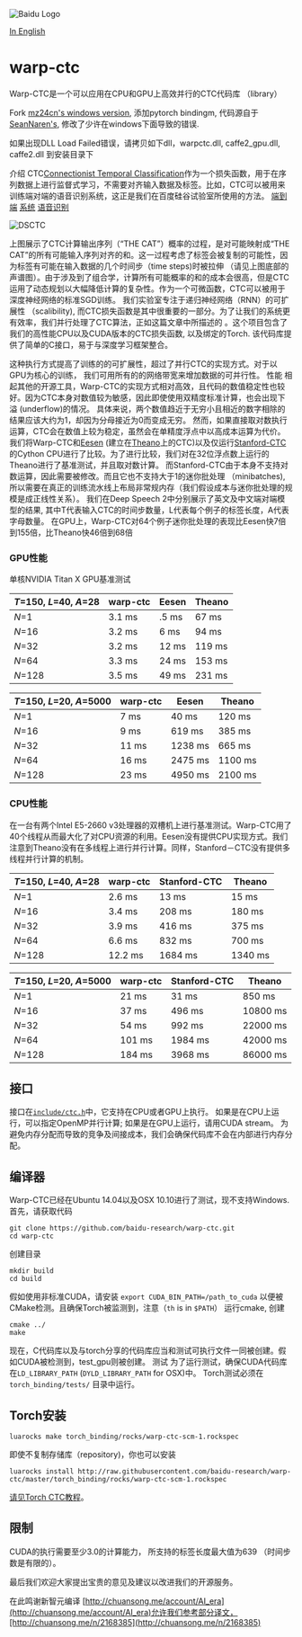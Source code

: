 ![Baidu Logo](/doc/baidu-research-logo-small.png)

[In English](README.md)

# warp-ctc

Warp-CTC是一个可以应用在CPU和GPU上高效并行的CTC代码库 （library）

Fork [mz24cn's windows version](https://github.com/mz24cn/warp-ctc), 添加pytorch bindingm, 代码源自于 [SeanNaren's](https://github.com/SeanNaren/warp-ctc), 修改了少许在windows下面导致的错误.

如果出现DLL Load Failed错误，请拷贝如下dll，warpctc.dll, caffe2_gpu.dll, caffe2.dll 到安装目录下

介绍
CTC[Connectionist Temporal Classification](http://www.cs.toronto.edu/~graves/icml_2006.pdf)作为一个损失函数，用于在序列数据上进行监督式学习，不需要对齐输入数据及标签。比如，CTC可以被用来训练端对端的语音识别系统，这正是我们在百度硅谷试验室所使用的方法。
[端到端](http://www.jmlr.org/proceedings/papers/v32/graves14.pdf)
[系统](http://arxiv.org/pdf/1408.2873v2.pdf)
[语音识别](http://arxiv.org/abs/1512.02595)

![DSCTC](/doc/deep-speech-ctc-small.png)

上图展示了CTC计算输出序列（“THE CAT”）概率的过程，是对可能映射成“THE CAT”的所有可能输入序列对齐的和。这一过程考虑了标签会被复制的可能性，因为标签有可能在输入数据的几个时间步（time steps)时被拉伸 （请见上图底部的声谱图）。由于涉及到了组合学，计算所有可能概率的和的成本会很高，但是CTC运用了动态规划以大幅降低计算的复杂性。作为一个可微函数，CTC可以被用于深度神经网络的标准SGD训练。
我们实验室专注于递归神经网络（RNN）的可扩展性 （scalibility), 而CTC损失函数是其中很重要的一部分。为了让我们的系统更有效率，我们并行处理了CTC算法，正如这篇文章中所描述的 。这个项目包含了我们的高性能CPU以及CUDA版本的CTC损失函数, 以及绑定的Torch. 该代码库提供了简单的C接口，易于与深度学习框架整合。

这种执行方式提高了训练的的可扩展性，超过了并行CTC的实现方式。对于以GPU为核心的训练， 我们可用所有的的网络带宽来增加数据的可并行性。
性能
相起其他的开源工具，Warp-CTC的实现方式相对高效，且代码的数值稳定性也较好。因为CTC本身对数值较为敏感，因此即使使用双精度标准计算，也会出现下溢 (underflow)的情况。 具体来说，两个数值趋近于无穷小且相近的数字相除的结果应该大约为1，却因为分母接近为0而变成无穷。 然而，如果直接取对数执行运算，CTC会在数值上较为稳定，虽然会在单精度浮点中以高成本运算为代价。
我们将Warp-CTC和[Eesen](https://github.com/srvk/eesen/commit/68f2bc2d46a5513cce3c232a645292632a1b08f9) (建立在[Theano](https://github.com/mohammadpz/CTC-Connectionist-Temporal-Classification/commit/904e8c72e15334887609d399254cf05a591d570f)上的CTC)以及仅运行[Stanford-CTC](https://github.com/amaas/stanford-ctc/commit/c8859897336a349b6c561d2bf2d179fae90b4d67)的Cython CPU进行了比较。为了进行比较，我们对在32位浮点数上运行的Theano进行了基准测试，并且取对数计算。 而Stanford-CTC由于本身不支持对数运算，因此需要被修改。而且它也不支持大于1的迷你批处理 （minibatches), 所以需要在真正的训练流水线上布局非常规内存（我们假设成本与迷你批处理的规模是成正线性关系）。
我们在Deep Speech 2中分别展示了英文及中文端对端模型的结果, 其中T代表输入CTC的时间步数量，L代表每个例子的标签长度，A代表字母数量。
在GPU上，Warp-CTC对64个例子迷你批处理的表现比Eesen快7倍到155倍，比Theano快46倍到68倍
### GPU性能
单核NVIDIA Titan X GPU基准测试

| *T*=150, *L*=40, *A*=28           | warp-ctc  | Eesen   | Theano  |
|-----------------------------------|-------|---------|---------|
| *N*=1                             | 3.1 ms| .5 ms   | 67 ms |
| *N*=16                            | 3.2 ms| 6  ms   | 94 ms |
| *N*=32                            | 3.2 ms| 12 ms   | 119 ms |
| *N*=64                            | 3.3 ms| 24 ms   | 153 ms |
| *N*=128                           | 3.5 ms| 49 ms   | 231 ms |


| *T*=150, *L*=20, *A*=5000         | warp-ctc  | Eesen   | Theano  |
|-----------------------------------|-------|---------|---------|
| *N*=1                             | 7 ms  | 40   ms | 120 ms |
| *N*=16                            | 9 ms  | 619  ms | 385 ms |
| *N*=32                            | 11 ms | 1238 ms | 665 ms |
| *N*=64                            | 16 ms | 2475 ms | 1100 ms |
| *N*=128                           | 23 ms | 4950 ms | 2100 ms |

### CPU性能
在一台有两个Intel E5-2660 v3处理器的双槽机上进行基准测试。Warp-CTC用了40个线程从而最大化了对CPU资源的利用。Eesen没有提供CPU实现方式。我们注意到Theano没有在多线程上进行并行计算。同样，Stanford－CTC没有提供多线程并行计算的机制。 

| *T*=150, *L*=40, *A*=28           | warp-ctc  | Stanford-CTC   | Theano  |
|-----------------------------------|-------|---------|---------|
| *N*=1                             | 2.6 ms|  13 ms  | 15 ms |
| *N*=16                            | 3.4 ms|  208 ms | 180 ms |
| *N*=32                            | 3.9 ms|  416 ms | 375 ms |
| *N*=64                            | 6.6 ms|  832 ms | 700 ms |
| *N*=128                           |12.2 ms| 1684 ms | 1340 ms |


| *T*=150, *L*=20, *A*=5000         | warp-ctc  | Stanford-CTC   | Theano  |
|-----------------------------------|-------|---------|---------|
| *N*=1                             | 21 ms |  31 ms  | 850 ms  |
| *N*=16                            | 37 ms |  496 ms | 10800 ms|
| *N*=32                            | 54 ms |  992 ms | 22000 ms|
| *N*=64                            | 101 ms| 1984 ms | 42000 ms|
| *N*=128                           | 184 ms| 3968 ms | 86000 ms|

## 接口
接口在[`include/ctc.h`](include/ctc.h)中，它支持在CPU或者GPU上执行。 如果是在CPU上运行，可以指定OpenMP并行计算; 如果是在GPU上运行，请用CUDA stream。 为避免内存分配而导致的竞争及间接成本，我们会确保代码库不会在内部进行内存分配。 
## 编译器
Warp-CTC已经在Ubuntu 14.04以及OSX 10.10进行了测试，现不支持Windows. 
首先，请获取代码

```
git clone https://github.com/baidu-research/warp-ctc.git
cd warp-ctc
```

创建目录

```
mkdir build
cd build
```

假如使用非标准CUDA，请安装 `export CUDA_BIN_PATH=/path_to_cuda` 以便被CMake检测。且确保Torch被监测到，注意（`th` is in `$PATH`）
运行cmake, 创建

```
cmake ../
make
```

现在，C代码库以及与torch分享的代码库应当和测试可执行文件一同被创建。假如CUDA被检测到，test_gpu则被创建。
测试
为了运行测试，确保CUDA代码库在`LD_LIBRARY_PATH` (`DYLD_LIBRARY_PATH` for OSX)中。
Torch测试必须在 `torch_binding/tests/` 目录中运行。
## Torch安装

```luarocks make torch_binding/rocks/warp-ctc-scm-1.rockspec```

即使不复制存储库（repository)，你也可以安装

```luarocks install http://raw.githubusercontent.com/baidu-research/warp-ctc/master/torch_binding/rocks/warp-ctc-scm-1.rockspec```

[请见Torch CTC教程](torch_binding/TUTORIAL.zh_cn.md)。

## 限制
CUDA的执行需要至少3.0的计算能力， 所支持的标签长度最大值为639 （时间步数是有限的）。

最后我们欢迎大家提出宝贵的意见及建议以改进我们的开源服务。

在此鸣谢新智元编译 [http://chuansong.me/account/AI_era](http://chuansong.me/account/AI_era)允许我们参考部分译文，[http://chuansong.me/n/2168385](http://chuansong.me/n/2168385)
